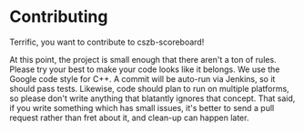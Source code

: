 # Contributing
Terrific, you want to contribute to cszb-scoreboard!

At this point, the project is small enough that there aren't a ton of rules.  Please try your best to make your code looks
like it belongs.  We use the Google code style for C++.  A commit will be auto-run via Jenkins, so it should pass tests.
Likewise, code should plan to run on multiple platforms, so please don't write anything that blatantly ignores that concept.
That said, if you write something which has small issues, it's better to send a pull request rather than fret about it, and
clean-up can happen later.
